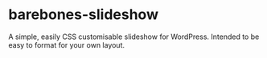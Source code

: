barebones-slideshow
===================

A simple, easily CSS customisable slideshow for WordPress. Intended to be easy to format for your own layout.